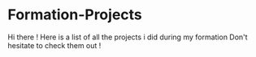 # Formation-Projects
 
Hi there ! 
Here is a list of all the projects i did during my formation
Don't hesitate to check them out !
